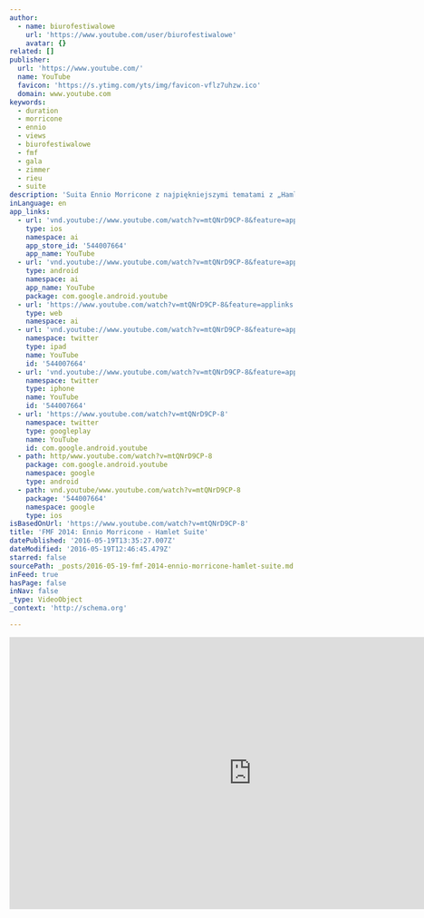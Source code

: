 ```yaml
---
author:
  - name: biurofestiwalowe
    url: 'https://www.youtube.com/user/biurofestiwalowe'
    avatar: {}
related: []
publisher:
  url: 'https://www.youtube.com/'
  name: YouTube
  favicon: 'https://s.ytimg.com/yts/img/favicon-vflz7uhzw.ico'
  domain: www.youtube.com
keywords:
  - duration
  - morricone
  - ennio
  - views
  - biurofestiwalowe
  - fmf
  - gala
  - zimmer
  - rieu
  - suite
description: 'Suita Ennio Morricone z najpiękniejszymi tematami z „Hamleta" (1990) została przygotowana specjalnie na koncert „Szekspir Symfonicznie" podczas 8. Festiwalu Muzyki Filmowej w Krakowie. Aranżacja została zamówiona przez największą wytwórnię muzyki filmowej na świecie, przyjaciela FMF - Varѐse Sarabande.'
inLanguage: en
app_links:
  - url: 'vnd.youtube://www.youtube.com/watch?v=mtQNrD9CP-8&feature=applinks'
    type: ios
    namespace: ai
    app_store_id: '544007664'
    app_name: YouTube
  - url: 'vnd.youtube://www.youtube.com/watch?v=mtQNrD9CP-8&feature=applinks'
    type: android
    namespace: ai
    app_name: YouTube
    package: com.google.android.youtube
  - url: 'https://www.youtube.com/watch?v=mtQNrD9CP-8&feature=applinks'
    type: web
    namespace: ai
  - url: 'vnd.youtube://www.youtube.com/watch?v=mtQNrD9CP-8&feature=applinks'
    namespace: twitter
    type: ipad
    name: YouTube
    id: '544007664'
  - url: 'vnd.youtube://www.youtube.com/watch?v=mtQNrD9CP-8&feature=applinks'
    namespace: twitter
    type: iphone
    name: YouTube
    id: '544007664'
  - url: 'https://www.youtube.com/watch?v=mtQNrD9CP-8'
    namespace: twitter
    type: googleplay
    name: YouTube
    id: com.google.android.youtube
  - path: http/www.youtube.com/watch?v=mtQNrD9CP-8
    package: com.google.android.youtube
    namespace: google
    type: android
  - path: vnd.youtube/www.youtube.com/watch?v=mtQNrD9CP-8
    package: '544007664'
    namespace: google
    type: ios
isBasedOnUrl: 'https://www.youtube.com/watch?v=mtQNrD9CP-8'
title: 'FMF 2014: Ennio Morricone - Hamlet Suite'
datePublished: '2016-05-19T13:35:27.007Z'
dateModified: '2016-05-19T12:46:45.479Z'
starred: false
sourcePath: _posts/2016-05-19-fmf-2014-ennio-morricone-hamlet-suite.md
inFeed: true
hasPage: false
inNav: false
_type: VideoObject
_context: 'http://schema.org'

---
```

<iframe src="https://cdn.embedly.com/widgets/media.html?src=https%3A%2F%2Fwww.youtube.com%2Fembed%2FmtQNrD9CP-8%3Ffeature%3Doembed&amp;url=http%3A%2F%2Fwww.youtube.com%2Fwatch%3Fv%3DmtQNrD9CP-8&amp;image=https%3A%2F%2Fi.ytimg.com%2Fvi%2FmtQNrD9CP-8%2Fhqdefault.jpg&amp;key=b7d04c9b404c499eba89ee7072e1c4f7&amp;type=text%2Fhtml&amp;schema=youtube" width="854" height="480" scrolling="no" frameborder="0" allowfullscreen="" style=""></iframe>